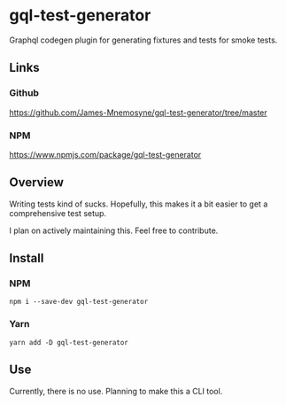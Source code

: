# gql-test-generator

Graphql codegen plugin for generating fixtures and tests for smoke tests.

## Links

### Github

https://github.com/James-Mnemosyne/gql-test-generator/tree/master

### NPM

https://www.npmjs.com/package/gql-test-generator

## Overview

Writing tests kind of sucks. Hopefully, this makes it a bit easier to get a comprehensive test setup.

I plan on actively maintaining this. Feel free to contribute.

## Install

### NPM

`npm i --save-dev gql-test-generator`

### Yarn

`yarn add -D gql-test-generator`

## Use

Currently, there is no use. Planning to make this a CLI tool.

